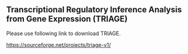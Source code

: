 ## Transcriptional Regulatory Inference Analysis from Gene Expression (TRIAGE)

Please use following link to download TRIAGE. 

https://sourceforge.net/projects/triage-v1/
